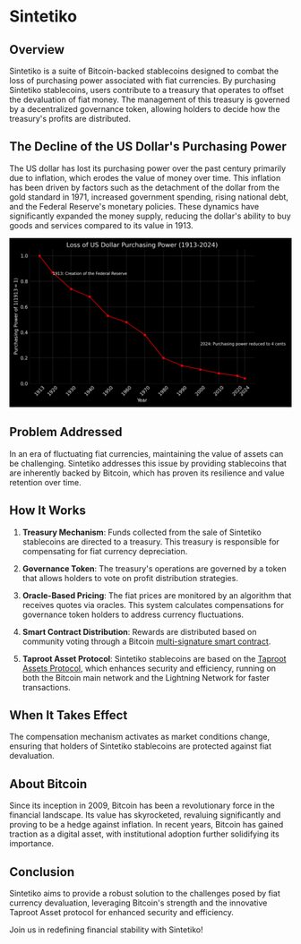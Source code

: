 # Sintetiko

## Overview

Sintetiko is a suite of Bitcoin-backed stablecoins designed to combat the loss of purchasing power associated with fiat currencies. By purchasing Sintetiko stablecoins, users contribute to a treasury that operates to offset the devaluation of fiat money. The management of this treasury is governed by a decentralized governance token, allowing holders to decide how the treasury's profits are distributed.

## The Decline of the US Dollar's Purchasing Power

The US dollar has lost its purchasing power over the past century primarily due to inflation, which erodes the value of money over time. This inflation has been driven by factors such as the detachment of the dollar from the gold standard in 1971, increased government spending, rising national debt, and the Federal Reserve's monetary policies. These dynamics have significantly expanded the money supply, reducing the dollar's ability to buy goods and services compared to its value in 1913.

![Loss of US Dollar Purchasing Power](./Loss_of_Dollar_Purchasing_Power_Black.png)


## Problem Addressed

In an era of fluctuating fiat currencies, maintaining the value of assets can be challenging. Sintetiko addresses this issue by providing stablecoins that are inherently backed by Bitcoin, which has proven its resilience and value retention over time.

## How It Works

1. **Treasury Mechanism**: Funds collected from the sale of Sintetiko stablecoins are directed to a treasury. This treasury is responsible for compensating for fiat currency depreciation.

2. **Governance Token**: The treasury's operations are governed by a token that allows holders to vote on profit distribution strategies.

3. **Oracle-Based Pricing**: The fiat prices are monitored by an algorithm that receives quotes via oracles. This system calculates compensations for governance token holders to address currency fluctuations.

4. **Smart Contract Distribution**: Rewards are distributed based on community voting through a Bitcoin [multi-signature smart contract](https://gist.github.com/Praexor/ef267278e03875c6e46dba4fa56bbe46).

5. **Taproot Asset Protocol**: Sintetiko stablecoins are based on the [Taproot Assets Protocol](https://github.com/Roasbeef/bips/blob/bip-tap/bip-tap.mediawiki), which enhances security and efficiency, running on both the Bitcoin main network and the Lightning Network for faster transactions.

## When It Takes Effect

The compensation mechanism activates as market conditions change, ensuring that holders of Sintetiko stablecoins are protected against fiat devaluation.

## About Bitcoin

Since its inception in 2009, Bitcoin has been a revolutionary force in the financial landscape. Its value has skyrocketed, revaluing significantly and proving to be a hedge against inflation. In recent years, Bitcoin has gained traction as a digital asset, with institutional adoption further solidifying its importance.

## Conclusion

Sintetiko aims to provide a robust solution to the challenges posed by fiat currency devaluation, leveraging Bitcoin's strength and the innovative Taproot Asset protocol for enhanced security and efficiency. 

Join us in redefining financial stability with Sintetiko!
